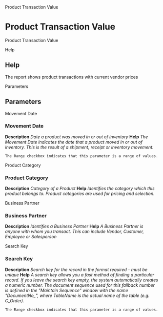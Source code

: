 
Product Transaction Value
# Product Transaction Value


Product Transaction Value

Help
## Help

The report shows product transactions with current vendor prices

Parameters
## Parameters


Movement Date
### Movement Date

**Description**
 *Date a product was moved in or out of inventory*
**Help**
 *The Movement Date indicates the date that a product moved in or out of inventory.  This is the result of a shipment, receipt or inventory movement.*

```
The Range checkbox indicates that this parameter is a range of values.
```
Product Category
### Product Category

**Description**
 *Category of a Product*
**Help**
 *Identifies the category which this product belongs to.  Product categories are used for pricing and selection.*

Business Partner
### Business Partner

**Description**
 *Identifies a Business Partner*
**Help**
 *A Business Partner is anyone with whom you transact.  This can include Vendor, Customer, Employee or Salesperson*

Search Key
### Search Key

**Description**
 *Search key for the record in the format required - must be unique*
**Help**
 *A search key allows you a fast method of finding a particular record.
If you leave the search key empty, the system automatically creates a numeric number.  The document sequence used for this fallback number is defined in the "Maintain Sequence" window with the name "DocumentNo_<TableName>", where TableName is the actual name of the table (e.g. C_Order).*

```
The Range checkbox indicates that this parameter is a range of values.
```